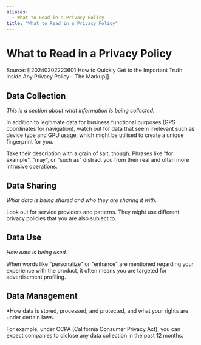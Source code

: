 ```yaml
---
aliases:
  - What to Read in a Privacy Policy
title: "What to Read in a Privacy Policy"
---
```


# What to Read in a Privacy Policy

Source: [[20240202223601|How to Quickly Get to the Important Truth Inside Any Privacy Policy – The Markup]]

## Data Collection

*This is a section about what information is being collected.*

In addition to legitimate data for business functional purposes (GPS coordinates for navigation), watch out for data that seem irrelevant such as device type and GPU usage, which might be utilised to create a unique fingerprint for you.

Take their description with a grain of salt, though. Phrases like "for example", "may", or "such as" distract you from their real and often more intrusive operations.
## Data Sharing

*What data is being shared and who they are sharing it with.*

Look out for service providers and patterns. They might use different privacy policies that you are also subject to.

## Data Use

*How data is being used.*

When words like "personalize" or "enhance" are mentioned regarding your experience with the product, it often means you are targeted for advertisement profiling.

## Data Management

*How data is stored, processed, and protected, and what your rights are under certain laws.

For example, under CCPA (California Consumer Privacy Act), you can expect companies to diclose any data collection in the past 12 months.